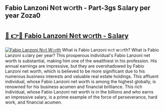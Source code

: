 ## Fabio Lanzoni N𝚎t w𝚘rth - Part-3gs S𝚊lary per year Zoza0

# <h2><a href="http://gc3nlhd.nevu.top/?p=Fabio+Lanzoni">🔗 👉🔴 Fabio Lanzoni N𝚎t w𝚘rth - S𝚊lary</a></h2>

[![Fabio Lanzoni N𝚎t W𝚘rth](https://i.imgur.com/Oavwk0R.jpeg)](http://gc3nlhd.nevu.top/?p=Fabio+Lanzoni)
What is Fabio Lanzoni n𝚎t w𝚘rth? What is Fabio Lanzoni s𝚊lary per year?
This prosperous individual's Fabio Lanzoni net worth is substantial, making him one of the wealthiest in his profession. His annual earnings are impressive, but they are overshadowed by Fabio Lanzoni net worth, which is believed to be more significant due to his numerous business interests and valuable real estate holdings. This affluent individual, whose Fabio Lanzoni net worth is among the highest globally, is renowned for his business acumen and financial brilliance. This rich individual, whose Fabio Lanzoni net worth is in the billions and who earns an impressive salary, is a prime example of the force of perseverance, hard work, and financial acumen.
